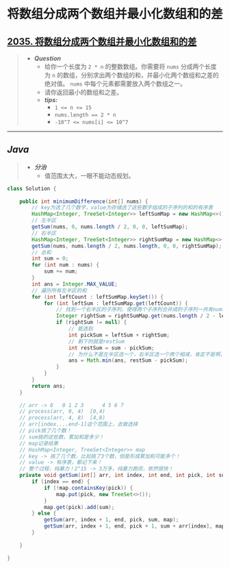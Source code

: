 # 将数组分成两个数组并最小化数组和的差

## [2035. 将数组分成两个数组并最小化数组和的差](https://leetcode.cn/problems/partition-array-into-two-arrays-to-minimize-sum-difference/)

> - ***Question***
>   - 给你一个长度为 `2 * n` 的整数数组。你需要将 `nums` 分成两个长度为 `n` 的数组，分别求出两个数组的和，并最小化两个数组和之差的绝对值。 `nums` 中每个元素都需要放入两个数组之一。
>   - 请你返回最小的数组和之差。
>   - ***tips:***
>     - `1 <= n <= 15`
>     - `nums.length == 2 * n`
>     - `-10^7 <= nums[i] <= 10^7`

---

## *Java*

> - ***分治***
>   - 值范围太大，一眼不能动态规划。

```java
class Solution {
    
    public int minimumDifference(int[] nums) {
        // key为选了几个数字，value为存储选了这些数字组成的子序列的和的有序表
        HashMap<Integer, TreeSet<Integer>> leftSumMap = new HashMap<>();
        // 左半区
        getSum(nums, 0, nums.length / 2, 0, 0, leftSumMap);
        // 右半区
        HashMap<Integer, TreeSet<Integer>> rightSumMap = new HashMap<>();
        getSum(nums, nums.length / 2, nums.length, 0, 0, rightSumMap);
        // 总和
        int sum = 0;
        for (int num : nums) {
            sum += num;
        }
        int ans = Integer.MAX_VALUE;
        // 遍历所有左半区的和
        for (int leftCount : leftSumMap.keySet()) {
            for (int leftSum : leftSumMap.get(leftCount)) {
                // 找到一个右半区的子序列，使得两个子序列合并成的子序列一共有nums.length / 2的数字且最接近sum/2
                Integer rightSum = rightSumMap.get(nums.length / 2 - leftCount).floor((sum >> 1) - leftSum);
                if (rightSum != null) {
                    // 能选到
                    int pickSum = leftSum + rightSum;
                    // 剩下的就是restSum
                    int restSum = sum - pickSum;
                    // 为什么不是左半区选一个，右半区选一个两个相减，肯定不是啊，左半区就那么长，不是只能选一个？弱
                    ans = Math.min(ans, restSum - pickSum);
                }
            }
        }
        return ans;
    }
    
    // arr -> 8   0 1 2 3      4 5 6 7
    // process(arr, 0, 4)  [0,4)
    // process(arr, 4, 8)  [4,8)
    // arr[index....end-1]这个范围上，去做选择
    // pick挑了几个数！
    // sum挑的这些数，累加和是多少！
    // map记录结果
    // HashMap<Integer, TreeSet<Integer>> map
    // key -> 挑了几个数，比如挑了3个数，但是形成累加和可能多个！
    // value -> 有序表，都记下来！
    // 整个过程，纯暴力！2^15 -> 3万多，纯暴力跑完，依然很快！
    private void getSum(int[] arr, int index, int end, int pick, int sum, HashMap<Integer, TreeSet<Integer>> map) {
        if (index == end) {
            if (!map.containsKey(pick)) {
                map.put(pick, new TreeSet<>());
            }
            map.get(pick).add(sum);
        } else {
            getSum(arr, index + 1, end, pick, sum, map);
            getSum(arr, index + 1, end, pick + 1, sum + arr[index], map);
        }
        
    }
    
}
```
